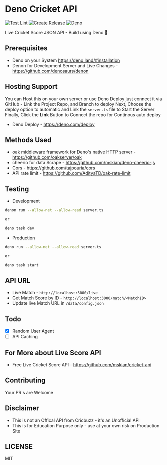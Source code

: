 # Deno Cricket API

[![Test Lint](https://github.com/mskian/deno-cricket-api/actions/workflows/test.yml/badge.svg)](https://github.com/mskian/deno-cricket-api/actions/workflows/test.yml)
[![Create Release](https://github.com/mskian/deno-cricket-api/actions/workflows/release.yml/badge.svg)](https://github.com/mskian/deno-cricket-api/actions/workflows/release.yml)
![Deno](https://img.shields.io/badge/Deno-464647?style=for-the-badge&logo=deno&logoColor=white)

Live Cricket Score JSON API - Build using Deno 🦕

## Prerequisites

- Deno on your System <https://deno.land/#installation>
- Denon for Development Server and Live Changes -
  <https://github.com/denosaurs/denon>

## Hosting Support

You can Host this on your own server or use Deno Deploy just connect it via
GitHub - Link the Project Repo, and Branch to deploy Next, Choose the deploy
option to automatic and Link the `server.ts` file to Start the Server Finally,
Click the **Link** Button to Connect the repo for Continous auto deploy

- Deno Deploy - <https://deno.com/deploy>

## Methods Used

- oak middleware framework for Deno's native HTTP server -
  <https://github.com/oakserver/oak>
- cheerio for data Scrape - <https://github.com/mskian/deno-cheerio-js>
- Cors - <https://github.com/tajpouria/cors>
- API rate limit - <https://github.com/AdityaTD/oak-rate-limit>

## Testing

- Development

```sh
denon run --allow-net --allow-read server.ts

or

deno task dev
```

- Production

```sh
deno run --allow-net --allow-read server.ts

or

deno task start
```

## API URL

- Live Match - `http://localhost:3000/live`
- Get Match Score by ID - `http://localhost:3000/match/<MatchID>`
- Update live Match URL in `/data/config.json`

## Todo

- [x] Random User Agent
- [ ] API Caching

## For More about Live Score API

- Free Live Cricket Score API - <https://github.com/mskian/cricket-api>

## Contributing

Your PR's are Welcome

## Disclaimer

- This is not an Offical API from Cricbuzz - it's an Unofficial API
- This is for Education Purpose only - use at your own risk on Production Site

## LICENSE

MIT
